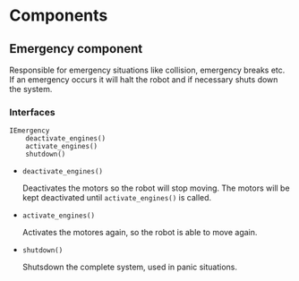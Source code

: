 Components
==========

Emergency component
-------------------

Responsible for emergency situations like collision, emergency breaks
etc. If an emergency occurs it will halt the robot and if necessary
shuts down the system.

### Interfaces

    IEmergency
        deactivate_engines()
        activate_engines()
        shutdown()

-   `deactivate_engines()`

    Deactivates the motors so the robot will stop moving. The motors
    will be kept deactivated until `activate_engines()` is called.

-   `activate_engines()`

    Activates the motores again, so the robot is able to move again.

-   `shutdown()`

    Shutsdown the complete system, used in panic situations.

